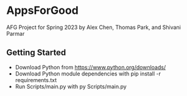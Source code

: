 # AppsForGood
AFG Project for Spring 2023
by Alex Chen, Thomas Park, and Shivani Parmar

## Getting Started
* Download Python from https://www.python.org/downloads/
* Download Python module dependencies with 
    pip install -r requirements.txt
* Run Scripts/main.py with
    py Scripts/main.py